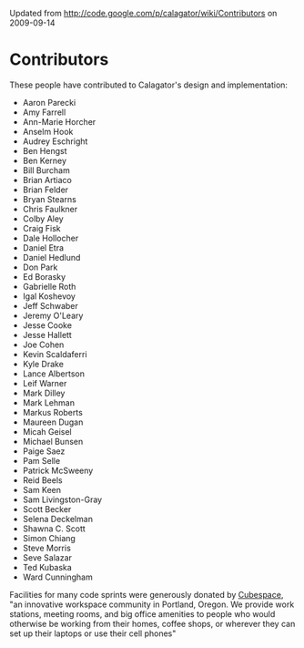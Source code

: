 Updated from http://code.google.com/p/calagator/wiki/Contributors on 2009-09-14

Contributors
============

These people have contributed to Calagator's design and implementation:

  * Aaron Parecki
  * Amy Farrell
  * Ann-Marie Horcher
  * Anselm Hook
  * Audrey Eschright
  * Ben Hengst
  * Ben Kerney
  * Bill Burcham
  * Brian Artiaco
  * Brian Felder
  * Bryan Stearns
  * Chris Faulkner
  * Colby Aley
  * Craig Fisk
  * Dale Hollocher
  * Daniel Etra
  * Daniel Hedlund
  * Don Park
  * Ed Borasky
  * Gabrielle Roth
  * Igal Koshevoy
  * Jeff Schwaber
  * Jeremy O'Leary
  * Jesse Cooke
  * Jesse Hallett
  * Joe Cohen
  * Kevin Scaldaferri
  * Kyle Drake
  * Lance Albertson
  * Leif Warner
  * Mark Dilley
  * Mark Lehman
  * Markus Roberts
  * Maureen Dugan
  * Micah Geisel
  * Michael Bunsen
  * Paige Saez
  * Pam Selle
  * Patrick McSweeny
  * Reid Beels
  * Sam Keen
  * Sam Livingston-Gray
  * Scott Becker
  * Selena Deckelman
  * Shawna C. Scott
  * Simon Chiang
  * Steve Morris
  * Seve Salazar
  * Ted Kubaska
  * Ward Cunningham

Facilities for many code sprints were generously donated by [Cubespace](http://cubespacepdx.com/), "an innovative workspace community in Portland, Oregon. We provide work stations, meeting rooms, and big office amenities to people who would otherwise be working from their homes, coffee shops, or wherever they can set up their laptops or use their cell phones"
